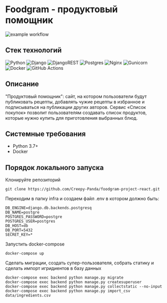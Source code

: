 # Foodgram - продуктовый помощник
![example workflow](https://github.com/Creepy-Panda/foodgram-project-react/actions/workflows/main.yml/badge.svg)  

## Стек технологий
![Python](https://img.shields.io/badge/python-3670A0?style=for-the-badge&logo=python&logoColor=ffdd54)
![Django](https://img.shields.io/badge/django-%23092E20.svg?style=for-the-badge&logo=django&logoColor=white)
![DjangoREST](https://img.shields.io/badge/DJANGO-REST-ff1709?style=for-the-badge&logo=django&logoColor=white&color=ff1709&labelColor=gray)
![Postgres](https://img.shields.io/badge/postgres-%23316192.svg?style=for-the-badge&logo=postgresql&logoColor=white)
![Nginx](https://img.shields.io/badge/nginx-%23009639.svg?style=for-the-badge&logo=nginx&logoColor=white)
![Gunicorn](https://img.shields.io/badge/gunicorn-%298729.svg?style=for-the-badge&logo=gunicorn&logoColor=white)
![Docker](https://img.shields.io/badge/docker-%230db7ed.svg?style=for-the-badge&logo=docker&logoColor=white)
![GitHub Actions](https://img.shields.io/badge/github%20actions-%232671E5.svg?style=for-the-badge&logo=githubactions&logoColor=white)
## Описание
"Продуктовый помощник": сайт, на котором пользователи будут публиковать рецепты, добавлять чужие рецепты в избранное и подписываться на публикации других авторов. Сервис «Список покупок» позволит пользователям создавать список продуктов, которые нужно купить для приготовления выбранных блюд. 


## Системные требования
- Python 3.7+
- Docker

## Порядок локального запуска
Клонируйте репозиторий
```
git clone https://github.com/Creepy-Panda/foodgram-project-react.git
```
Переходим в папку infra и создаем файл .env в котором должно быть:
```
DB_ENGINE=django.db.backends.postgresq
DB_NAME=postgre
POSTGRES_PASSWORD=postgre
POSTGRES_USER=postgres
DB_HOST=db
DB_PORT=5432
SECRET_KEY=*
```
Запустить docker-compose
```
docker-compose up
```
Сделать миграции, создать супер-пользователя, собрать статику и сделать импорт игридиентов в базу данных
```
docker-compose exec backend python manage.py migrate
docker-compose exec backend python manage.py createsuperuser
docker-compose exec backend python manage.py collectstatic --no-input
docker-compose exec backend python manage.py import_csv data/ingredients.csv
```
